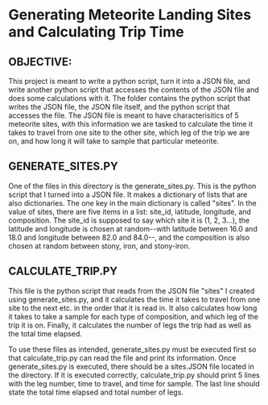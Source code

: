 # Generating Meteorite Landing Sites and Calculating Trip Time

## OBJECTIVE:
This project is meant to write a python script, turn it into a JSON file, and write another python script that accesses the contents of the JSON file and does some calculations with it. The folder contains the python script that writes the JSON file, the JSON file itself, and the python script that accesses the file. The JSON file is meant to have characterisitics of 5 meteorite sites, with this information we are tasked to calculate the time it takes to travel from one site to the other site, which leg of the trip we are on, and how long it will take to sample that particular meteorite.

## GENERATE_SITES.PY
One of the files in this directory is the generate_sites.py. This is the python script that I turned into a JSON file. It makes a dictionary of lists that are also dictionaries. The one key in the main dictionary is called "sites". In the value of sites, there are five items in a list: site_id, latitude, longitude, and composition. The site_id is supposed to say which site it is (1, 2, 3...), the latitude and longitude is chosen at random--with latitude between 16.0 and 18.0 and longitude between 82.0 and 84.0--, and the composition is also chosen at random between stony, iron, and stony-iron.

## CALCULATE_TRIP.PY
This file is the python script that reads from the JSON file "sites" I created using generate_sites.py, and it calculates the time it takes to travel from one site to the next etc. in the order that it is read in. It also calculates how long it takes to take a sample for each type of composition, and which leg of the trip it is on. Finally, it calculates the number of legs the trip had as well as the total time elapsed. 


To use these files as intended, generate_sites.py must be executed first so that calculate_trip.py can read the file and print its information. Once generate_sites.py is executed, there should be a sites.JSON file located in the directory. If it is executed correctly, calculate_trip.py should print 5 lines with the leg number, time to travel, and time for sample. The last line should state the total time elapsed and total number of legs.  
